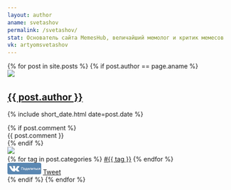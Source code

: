 ```yaml
---
layout: author
aname: svetashov
permalink: /svetashov/
stat: Основатель сайта MemesHub, величайший мемолог и критик мемесов
vk: artyomsvetashov
---
```

<div class="posts">
{% for post in site.posts %}
{% if post.author == page.aname %}
<article class="post">
<div class="author-line">
    <a href="/{{ post.author }}">
        <img src="/images/author-{{ post.author }}.png" class="author-img"> 
        <div class="author-name">
            <h1>{{ post.author }}</h1>
        </div>
    </a>
    <div class="datetime">
        <p>{% include short_date.html date=post.date %}</p>
    </div>
</div>
{% if post.comment %}
<div class="author-comment">
    {{ post.comment }}
</div>
{% endif %}
<div class="mem">
    <a rel="simplebox" href="{{ post.url }}">
    <img src="{{ post.image }}"></a>
</div>
<div class="tags">
    {% for tag in post.categories %}
    <a href="/{{ tag }}">#{{ tag }}</a>
    {% endfor %}
</div>
    <a href='http://vkontakte.ru/share.php?url=https://memeshub.github.io{{ post.url | uri: absolute }}' target='_blank'><img src='/images/vk.png' border='0' width='76' height='26' alt='' title='Поделиться ВКонтакте'></a>
    <a href="https://twitter.com/share" class="twitter-share-button" data-size="large" data-hashtags="memesHub">Tweet</a> <script>!function(d,s,id){var js,fjs=d.getElementsByTagName(s)[0],p=/^http:/.test(d.location)?'http':'https';if(!d.getElementById(id)){js=d.createElement(s);js.id=id;js.src=p+'://platform.twitter.com/widgets.js';fjs.parentNode.insertBefore(js,fjs);}}(document, 'script', 'twitter-wjs');</script>
</article>
{% endif %}
{% endfor %}